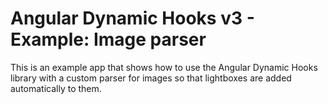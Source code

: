 # Angular Dynamic Hooks v3 - Example: Image parser

This is an example app that shows how to use the Angular Dynamic Hooks library with a custom parser for images so that lightboxes are added automatically to them.